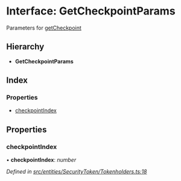 # Interface: GetCheckpointParams

Parameters for [getCheckpoint](../classes/_polymathbase_.polymathbase.md#getcheckpoint)

## Hierarchy

* **GetCheckpointParams**

## Index

### Properties

* [checkpointIndex](_entities_securitytoken_tokenholders_.getcheckpointparams.md#checkpointindex)

## Properties

###  checkpointIndex

• **checkpointIndex**: *number*

*Defined in [src/entities/SecurityToken/Tokenholders.ts:18](https://github.com/PolymathNetwork/polymath-sdk/blob/e8bbc1e/src/entities/SecurityToken/Tokenholders.ts#L18)*
